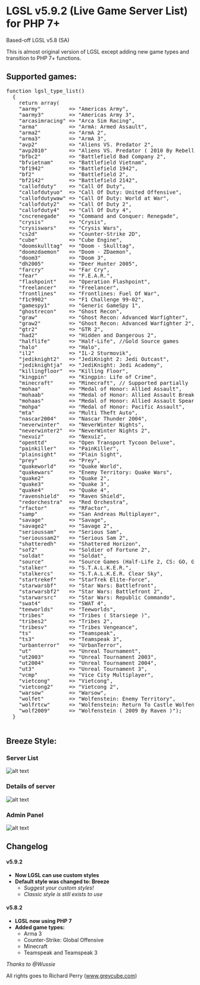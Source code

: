 # LGSL v5.9.2 (Live Game Server List) for PHP 7+
Based-off LGSL v5.8 (SA)

This is almost original version of LGSL except adding new game types and transition to PHP 7+ functions.

## Supported games:
<pre>
function lgsl_type_list()
  {
    return array(
    "aarmy"         => "Americas Army",
    "aarmy3"        => "Americas Army 3",
    "arcasimracing" => "Arca Sim Racing",
    "arma"          => "ArmA: Armed Assault",
    "arma2"         => "ArmA 2",
    "arma3"         => "ArmA 3",
    "avp2"          => "Aliens VS. Predator 2",
    "avp2010"       => "Aliens VS. Predator ( 2010 By Rebellion )",
    "bfbc2"         => "Battlefield Bad Company 2",
    "bfvietnam"     => "Battlefield Vietnam",
    "bf1942"        => "Battlefield 1942",
    "bf2"           => "Battlefield 2",
    "bf2142"        => "Battlefield 2142",
    "callofduty"    => "Call Of Duty",
    "callofdutyuo"  => "Call Of Duty: United Offensive",
    "callofdutywaw" => "Call Of Duty: World at War",
    "callofduty2"   => "Call Of Duty 2",
    "callofduty4"   => "Call Of Duty 4",
    "cncrenegade"   => "Command and Conquer: Renegade",
    "crysis"        => "Crysis",
    "crysiswars"    => "Crysis Wars",
    "cs2d"          => "Counter-Strike 2D",
    "cube"          => "Cube Engine",
    "doomskulltag"  => "Doom - Skulltag",
    "doomzdaemon"   => "Doom - ZDaemon",
    "doom3"         => "Doom 3",
    "dh2005"        => "Deer Hunter 2005",
    "farcry"        => "Far Cry",
    "fear"          => "F.E.A.R.",
    "flashpoint"    => "Operation Flashpoint",
    "freelancer"    => "Freelancer",
    "frontlines"    => "Frontlines: Fuel Of War",
    "f1c9902"       => "F1 Challenge 99-02",
    "gamespy1"      => "Generic GameSpy 1",
    "ghostrecon"    => "Ghost Recon",
    "graw"          => "Ghost Recon: Advanced Warfighter",
    "graw2"         => "Ghost Recon: Advanced Warfighter 2",
    "gtr2"          => "GTR 2",
    "had2"          => "Hidden and Dangerous 2",
    "halflife"      => "Half-Life", //Gold Source games
    "halo"          => "Halo",
    "il2"           => "IL-2 Sturmovik",
    "jediknight2"   => "JediKnight 2: Jedi Outcast",
    "jediknightja"  => "JediKnight: Jedi Academy",
    "killingfloor"  => "Killing Floor",
    "kingpin"       => "Kingpin: Life of Crime",
    "minecraft"     => "Minecraft", // Supported partially
    "mohaa"         => "Medal of Honor: Allied Assault",
    "mohaab"        => "Medal of Honor: Allied Assault Breakthrough",
    "mohaas"        => "Medal of Honor: Allied Assault Spearhead",
    "mohpa"         => "Medal of Honor: Pacific Assault",
    "mta"           => "Multi Theft Auto",
    "nascar2004"    => "Nascar Thunder 2004",
    "neverwinter"   => "NeverWinter Nights",
    "neverwinter2"  => "NeverWinter Nights 2",
    "nexuiz"        => "Nexuiz",
    "openttd"       => "Open Transport Tycoon Deluxe",
    "painkiller"    => "PainKiller",
    "plainsight"    => "Plain Sight",
    "prey"          => "Prey",
    "quakeworld"    => "Quake World",
    "quakewars"     => "Enemy Territory: Quake Wars",
    "quake2"        => "Quake 2",
    "quake3"        => "Quake 3",
    "quake4"        => "Quake 4",
    "ravenshield"   => "Raven Shield",
    "redorchestra"  => "Red Orchestra",
    "rfactor"       => "RFactor",
    "samp"          => "San Andreas Multiplayer",
    "savage"        => "Savage",
    "savage2"       => "Savage 2",
    "serioussam"    => "Serious Sam",
    "serioussam2"   => "Serious Sam 2",
    "shatteredh"    => "Shattered Horizon",
    "sof2"          => "Soldier of Fortune 2",
    "soldat"        => "Soldat",
    "source"        => "Source Games (Half-Life 2, CS: GO, GMOD, etc.)",
    "stalker"       => "S.T.A.L.K.E.R.",
    "stalkercs"     => "S.T.A.L.K.E.R. Clear Sky",
    "startrekef"    => "StarTrek Elite-Force",
    "starwarsbf"    => "Star Wars: Battlefront",
    "starwarsbf2"   => "Star Wars: Battlefront 2",
    "starwarsrc"    => "Star Wars: Republic Commando",
    "swat4"         => "SWAT 4",
    "teeworlds"     => "Teeworlds",
    "tribes"        => "Tribes ( Starsiege )",
    "tribes2"       => "Tribes 2",
    "tribesv"       => "Tribes Vengeance",
    "ts"            => "Teamspeak",
    "ts3"           => "Teamspeak 3",
    "urbanterror"   => "UrbanTerror",
    "ut"            => "Unreal Tournament",
    "ut2003"        => "Unreal Tournament 2003",
    "ut2004"        => "Unreal Tournament 2004",
    "ut3"           => "Unreal Tournament 3",
    "vcmp"          => "Vice City Multiplayer",
    "vietcong"      => "Vietcong",
    "vietcong2"     => "Vietcong 2",
    "warsow"        => "Warsow",
    "wolfet"        => "Wolfenstein: Enemy Territory",
    "wolfrtcw"      => "Wolfenstein: Return To Castle Wolfenstein",
    "wolf2009"      => "Wolfenstein ( 2009 By Raven )");
  }
 </pre>
 ## Breeze Style:
 ### Server List
 ![alt text](https://i.imgur.com/Rq1BoY0.png)
 ### Details of server
 ![alt text](https://i.imgur.com/vB2PVHI.png)
 ### Admin Panel
 ![alt text](https://i.imgur.com/oQC1hkX.png)
 
## Changelog
#### v5.9.2
- **Now LGSL can use custom styles**
- **Default style was changed to: Breeze**
	- *Suggest your custom styles!*
	- *Classic style is still exists to use*
#### v5.8.2
- **LGSL now using PHP 7**
- **Added game types:**
  - Arma 3
  - Counter-Strike: Global Offensive
  - Minecraft
  - Teamspeak and Teamspeak 3
 
*Thanks to @Wussie*

All rights goes to Richard Perry (www.greycube.com)
